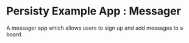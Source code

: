 # Persisty Example App : Messager

A messager app which allows users to sign up and add messages to a board.